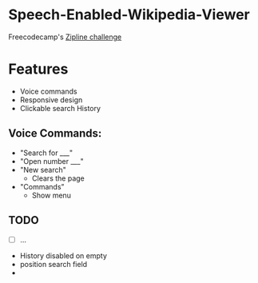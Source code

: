 # Speech-Enabled-Wikipedia-Viewer
Freecodecamp's [Zipline challenge](http://www.freecodecamp.com/challenges/build-a-wikipedia-viewer)

# Features
- Voice commands
- Responsive design
- Clickable search History

## Voice Commands:
  - "Search for \_\_\_"
  - "Open number \_\_\_"
  - "New search"
	- Clears the page
  - "Commands”
	- Show menu
		  

## TODO
  - [ ] ...
- History disabled on empty
- position search field
- 
